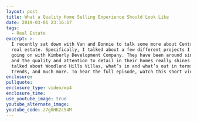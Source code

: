 ```yaml
---
layout: post
title: What a Quality Home Selling Experience Should Look Like
date: 2019-03-01 23:16:17
tags:
  - Real Estate
excerpt: >-
  I recently sat down with Van and Bonnie to talk some more about Central Iowa
  real estate. Specifically, I talked about a few different projects I have
  going on with Kimberly Development Company. They have been around since 1978,
  and the quality and attention to detail in their homes really shines. I also
  talked about Woodland Hills Villas, what’s in and what’s out in terms of home
  trends, and much more. To hear the full episode, watch this short video.
enclosure:
pullquote:
enclosure_type: video/mp4
enclosure_time:
use_youtube_image: true
youtube_alternate_image:
youtube_code: z7g0HK2c54M
---
```

